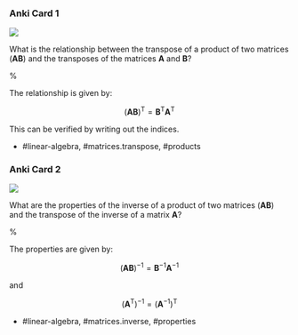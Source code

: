 ### Anki Card 1

![](https://cdn.mathpix.com/cropped/2024_05_27_25fa23d4d21ea443ccefg-1.jpg?height=44&width=544&top_left_y=1888&top_left_x=412)

What is the relationship between the transpose of a product of two matrices $(\mathbf{A B})$ and the transposes of the matrices $\mathbf{A}$ and $\mathbf{B}$?

%

The relationship is given by:

$$
(\mathbf{A B})^{\mathrm{T}} = \mathbf{B}^{\mathrm{T}} \mathbf{A}^{\mathrm{T}}
$$

This can be verified by writing out the indices.

- #linear-algebra, #matrices.transpose, #products

### Anki Card 2

![](https://cdn.mathpix.com/cropped/2024_05_27_25fa23d4d21ea443ccefg-1.jpg?height=44&width=544&top_left_y=1888&top_left_x=412)

What are the properties of the inverse of a product of two matrices $(\mathbf{A B})$ and the transpose of the inverse of a matrix $\mathbf{A}$?

%

The properties are given by:

$$
(\mathbf{A B})^{-1} = \mathbf{B}^{-1} \mathbf{A}^{-1}
$$

and

$$
\left(\mathbf{A}^{\mathrm{T}}\right)^{-1} = \left(\mathbf{A}^{-1}\right)^{\mathrm{T}}
$$

- #linear-algebra, #matrices.inverse, #properties